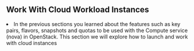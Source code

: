 Work With Cloud Workload Instances
---------------------------------------
<li>In the previous sections you learned about the features such as key pairs, flavors, snapshots
and quotas to be used with the Compute service (nova) in OpenStack. This section we will explore how to launch and work with cloud instances</li>

